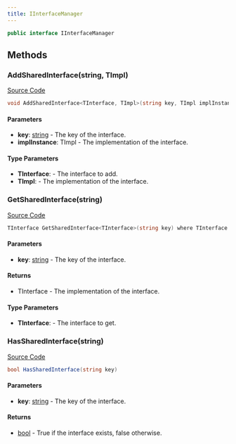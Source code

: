 ```yaml
---
title: IInterfaceManager
---
```


```csharp
public interface IInterfaceManager
```

## Methods

### AddSharedInterface(string, TImpl)

[Source Code](https://github.com/swiftly-solution/swiftlys2/blob/beta/managed/src/SwiftlyS2.Shared/IInterfaceManager.cs#L13)

```csharp
void AddSharedInterface<TInterface, TImpl>(string key, TImpl implInstance) where TInterface : class where TImpl : class, TInterface
```

#### Parameters

- **key**: [string](https://learn.microsoft.com/dotnet/api/system.string) - The key of the interface.
- **implInstance**: TImpl - The implementation of the interface.

#### Type Parameters

- **TInterface**:  - The interface to add.
- **TImpl**:  - The implementation of the interface.

### GetSharedInterface(string)

[Source Code](https://github.com/swiftly-solution/swiftlys2/blob/beta/managed/src/SwiftlyS2.Shared/IInterfaceManager.cs#L30)

```csharp
TInterface GetSharedInterface<TInterface>(string key) where TInterface : class
```

#### Parameters

- **key**: [string](https://learn.microsoft.com/dotnet/api/system.string) - The key of the interface.

#### Returns

- TInterface - The implementation of the interface.

#### Type Parameters

- **TInterface**:  - The interface to get.

### HasSharedInterface(string)

[Source Code](https://github.com/swiftly-solution/swiftlys2/blob/beta/managed/src/SwiftlyS2.Shared/IInterfaceManager.cs#L22)

```csharp
bool HasSharedInterface(string key)
```

#### Parameters

- **key**: [string](https://learn.microsoft.com/dotnet/api/system.string) - The key of the interface.

#### Returns

- [bool](https://learn.microsoft.com/dotnet/api/system.boolean) - True if the interface exists, false otherwise.

